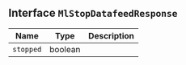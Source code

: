 ## Interface `MlStopDatafeedResponse`

| Name | Type | Description |
| - | - | - |
| `stopped` | boolean | &nbsp; |
